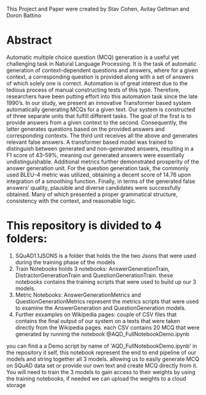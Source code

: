 This Project and Paper were created by Stav Cohen, Avitay Geltman and Doron Battino

# Abstract 

Automatic multiple choice question (MCQ) generation is a useful yet challenging task in Natural Language Processing. It is the task of automatic generation of context–dependent questions and answers, where for a given context, a corresponding question is provided along with a set of answers of which solely one is correct. Automation is of great interest due to the tedious process of manual constructing tests of this type. Therefore, researchers have been putting effort into this automation task since the late 1990’s. In our study, we present an innovative Transformer based system automatically generating MCQs for a given text. Our system is constructed of three separate units that fulfill different tasks. The goal of the first is to provide answers from a given context to the second. Consequently, the latter generates questions based on the provided answers and corresponding contexts. The third unit receives all the above and generates relevant false answers. A transformer based model was trained to distinguish between generated and non–generated answers, resulting in a F1 score of 43–59%, meaning our generated answers were essentially undistinguishable. Additional metrics further demonstrated prosperity of the answer generation unit. For the question generation task, the commonly used BLEU–4 metric was utilized, obtaining a decent score of 14.76 upon integration of a smoothing function. Finally, in terms of the generated false answers’ quality, plausible and diverse candidates were successfully obtained. Many of which presented a proper grammatical structure, consistency with the context, and reasonable logic.

# This repository is divided to 4 folders:

1. SQuAD1.1JSONS is a folder that holds the the two Jsons that were used during the training phase of the models
2. Train Notebooks holds 3 notebooks: AnswerGenerationTrain, DistractorGenerationTrain and QuestionGenerationTrain. these notebooks contains the training scripts that were used to build up our 3 models.
3. Metric Notebooks: AnswerGenerationMetrics and QuestionGenerationMetrics represent the metrics scripts that were used to examine the AnswerGeneration and QuestionGeneration models.
4. Further exxamples on Wikipedia pages: couple of CSV files that contains the final output of our system on a texts that were taken directly from the Wikipedia pages. each CSV contains 20 MCQ that were generated by running the notebook @AQD_FullNotebookDemo.ipynb

you can find a a Demo script by name of 'AQD_FullNotebookDemo.ipynb' in the repository it self, this notebook represent the end to end pipeline of our models and string together all 3 models.
allowing us to easily generate MCQ on SQuAD data set or provide our own text and create MCQ directly from it.
You will need to train the 3 models to gain access to their weights by using the training notebooks, if needed we can upload the weights to a cloud storage
